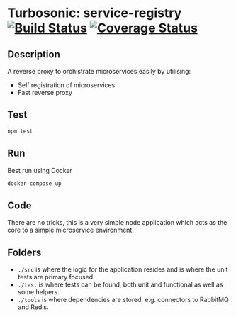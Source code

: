 # Turbosonic: service-registry [![Build Status](https://secure.travis-ci.org/microlightning/service-registry.png?branch=master)](https://travis-ci.org/microlightning/service-registry) [![Coverage Status](https://coveralls.io/repos/github/microlightning/service-registry/badge.svg?branch=master)](https://coveralls.io/github/microlightning/service-registry?branch=master)
## Description
A reverse proxy to orchistrate microservices easily by utilising:
* Self registration of microservices
* Fast reverse proxy

## Test
```bash
npm test
```

## Run
Best run using Docker
```bash
docker-compose up
```

## Code
There are no tricks, this is a very simple node application which acts as the core to a simple microservice environment.

## Folders

* `./src` is where the logic for the application resides and is where the unit tests are primary focused.
* `./test` is where tests can be found, both unit and functional as well as some helpers.
* `./tools` is where dependencies are stored, e.g. connectors to RabbitMQ and Redis.